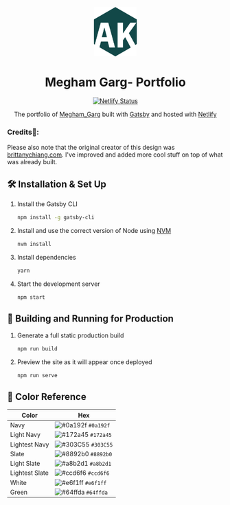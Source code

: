 <div align="center">
  <img alt="Logo" src="https://raw.githubusercontent.com/bchiang7/v4/master/src/images/logo.png" width="100" />
</div>
<h1 align="center">
  Megham Garg- Portfolio
</h1>
<p align="center">
  <a href="https://app.netlify.com/sites/meghamgarg/deploys" target="_blank">
    <img src="https://api.netlify.com/api/v1/badges/0ac14488-7759-4c6a-b5e5-56c2cdce12cf/deploy-status" alt="Netlify Status" />
  </a>
</p>
<p align="center">
  The portfolio of <a href="https://meghamgarg.netlify.app/" target="_blank">Megham_Garg</a> built with <a href="https://www.gatsbyjs.org/" target="_blank">Gatsby</a> and hosted with <a href="https://www.netlify.com/" target="_blank">Netlify</a>
</p>

### Credits🚨:
Please also note that the original creator of this design was [brittanychiang.com](https://brittanychiang.com).
I've improved and added more cool stuff on top of what was already built.

## 🛠 Installation & Set Up
1. Install the Gatsby CLI

   ```sh
   npm install -g gatsby-cli
   ```
2. Install and use the correct version of Node using [NVM](https://github.com/nvm-sh/nvm)
   ```sh
   nvm install
   ```
3. Install dependencies
   ```sh
   yarn
   ```
4. Start the development server
   ```sh
   npm start
   ```
   
## 🚀 Building and Running for Production
1. Generate a full static production build
   ```sh
   npm run build
   ```
2. Preview the site as it will appear once deployed
   ```sh
   npm run serve
   ```

## 🎨 Color Reference

| Color          | Hex                                                                |
| -------------- | ------------------------------------------------------------------ |
| Navy           | ![#0a192f](https://via.placeholder.com/10/0a192f?text=+) `#0a192f` |
| Light Navy     | ![#172a45](https://via.placeholder.com/10/0a192f?text=+) `#172a45` |
| Lightest Navy  | ![#303C55](https://via.placeholder.com/10/303C55?text=+) `#303C55` |
| Slate          | ![#8892b0](https://via.placeholder.com/10/8892b0?text=+) `#8892b0` |
| Light Slate    | ![#a8b2d1](https://via.placeholder.com/10/a8b2d1?text=+) `#a8b2d1` |
| Lightest Slate | ![#ccd6f6](https://via.placeholder.com/10/ccd6f6?text=+) `#ccd6f6` |
| White          | ![#e6f1ff](https://via.placeholder.com/10/e6f1ff?text=+) `#e6f1ff` |
| Green          | ![#64ffda](https://via.placeholder.com/10/64ffda?text=+) `#64ffda` |
